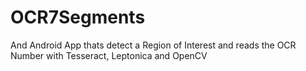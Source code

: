 # OCR7Segments
And Android App thats detect a Region of Interest and reads the OCR Number with Tesseract, Leptonica and OpenCV
